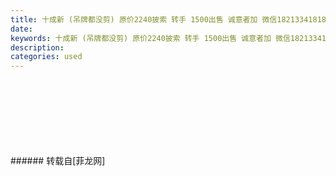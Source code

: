 ```yaml
---
title: 十成新 (吊牌都没剪) 原价2240披索 转手 1500出售 诚意者加 微信18213341818
date: 
keywords: 十成新 (吊牌都没剪) 原价2240披索 转手 1500出售 诚意者加 微信18213341818
description: 
categories: used
---
```

<td class="t_f" id="postmessage_1565669">

<br/>
<br/>
<img alt="" border="0" class="zoom" data-cf-modified-e88742b5d64ecfab49ab3bac-="" file="http://www.flw.ph/data/appbyme/upload/image/201807/29/71CfSwmA8Q7j.jpg" id="aimg_dymNh" lazyloadthumb="1" onclick="" onmouseover="" src="http://www.flw.ph/data/appbyme/upload/image/201807/29/71CfSwmA8Q7j.jpg"/><br/>
<br/>
<img alt="" border="0" class="zoom" data-cf-modified-e88742b5d64ecfab49ab3bac-="" file="http://www.flw.ph/data/appbyme/upload/image/201807/29/HrqZiS8BKW7i.jpg" id="aimg_lVMUX" lazyloadthumb="1" onclick="" onmouseover="" src="http://www.flw.ph/data/appbyme/upload/image/201807/29/HrqZiS8BKW7i.jpg"/><br/>
<br/>
<img alt="" border="0" class="zoom" data-cf-modified-e88742b5d64ecfab49ab3bac-="" file="http://www.flw.ph/data/appbyme/upload/image/201807/29/xDtqDed86zMV.jpg" id="aimg_W56Fm" lazyloadthumb="1" onclick="" onmouseover="" src="http://www.flw.ph/data/appbyme/upload/image/201807/29/xDtqDed86zMV.jpg"/><br/>
<br/>
<img alt="" border="0" class="zoom" data-cf-modified-e88742b5d64ecfab49ab3bac-="" file="http://www.flw.ph/data/appbyme/upload/image/201807/29/HvUL0wel1hZW.jpg" id="aimg_DqI1W" lazyloadthumb="1" onclick="" onmouseover="" src="http://www.flw.ph/data/appbyme/upload/image/201807/29/HvUL0wel1hZW.jpg"/><br/>
<br/>
<img alt="" border="0" class="zoom" data-cf-modified-e88742b5d64ecfab49ab3bac-="" file="http://www.flw.ph/data/appbyme/upload/image/201807/29/9veppyoCQf5l.jpg" id="aimg_KiqiO" lazyloadthumb="1" onclick="" onmouseover="" src="http://www.flw.ph/data/appbyme/upload/image/201807/29/9veppyoCQf5l.jpg"/><br/>
<br/>
</td>
###### 转载自[菲龙网]